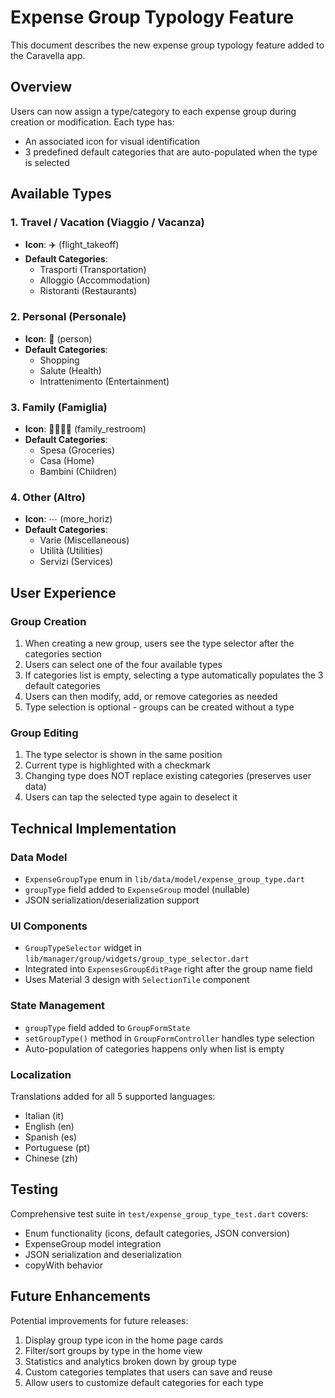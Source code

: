 # Expense Group Typology Feature

This document describes the new expense group typology feature added to the Caravella app.

## Overview

Users can now assign a type/category to each expense group during creation or modification. Each type has:
- An associated icon for visual identification
- 3 predefined default categories that are auto-populated when the type is selected

## Available Types

### 1. Travel / Vacation (Viaggio / Vacanza)
- **Icon**: ✈️ (flight_takeoff)
- **Default Categories**: 
  - Trasporti (Transportation)
  - Alloggio (Accommodation)
  - Ristoranti (Restaurants)

### 2. Personal (Personale)
- **Icon**: 👤 (person)
- **Default Categories**:
  - Shopping
  - Salute (Health)
  - Intrattenimento (Entertainment)

### 3. Family (Famiglia)
- **Icon**: 👨‍👩‍👧‍👦 (family_restroom)
- **Default Categories**:
  - Spesa (Groceries)
  - Casa (Home)
  - Bambini (Children)

### 4. Other (Altro)
- **Icon**: ⋯ (more_horiz)
- **Default Categories**:
  - Varie (Miscellaneous)
  - Utilità (Utilities)
  - Servizi (Services)

## User Experience

### Group Creation
1. When creating a new group, users see the type selector after the categories section
2. Users can select one of the four available types
3. If categories list is empty, selecting a type automatically populates the 3 default categories
4. Users can then modify, add, or remove categories as needed
5. Type selection is optional - groups can be created without a type

### Group Editing
1. The type selector is shown in the same position
2. Current type is highlighted with a checkmark
3. Changing type does NOT replace existing categories (preserves user data)
4. Users can tap the selected type again to deselect it

## Technical Implementation

### Data Model
- `ExpenseGroupType` enum in `lib/data/model/expense_group_type.dart`
- `groupType` field added to `ExpenseGroup` model (nullable)
- JSON serialization/deserialization support

### UI Components
- `GroupTypeSelector` widget in `lib/manager/group/widgets/group_type_selector.dart`
- Integrated into `ExpensesGroupEditPage` right after the group name field
- Uses Material 3 design with `SelectionTile` component

### State Management
- `groupType` field added to `GroupFormState`
- `setGroupType()` method in `GroupFormController` handles type selection
- Auto-population of categories happens only when list is empty

### Localization
Translations added for all 5 supported languages:
- Italian (it)
- English (en)
- Spanish (es)
- Portuguese (pt)
- Chinese (zh)

## Testing

Comprehensive test suite in `test/expense_group_type_test.dart` covers:
- Enum functionality (icons, default categories, JSON conversion)
- ExpenseGroup model integration
- JSON serialization and deserialization
- copyWith behavior

## Future Enhancements

Potential improvements for future releases:
1. Display group type icon in the home page cards
2. Filter/sort groups by type in the home view
3. Statistics and analytics broken down by group type
4. Custom categories templates that users can save and reuse
5. Allow users to customize default categories for each type
